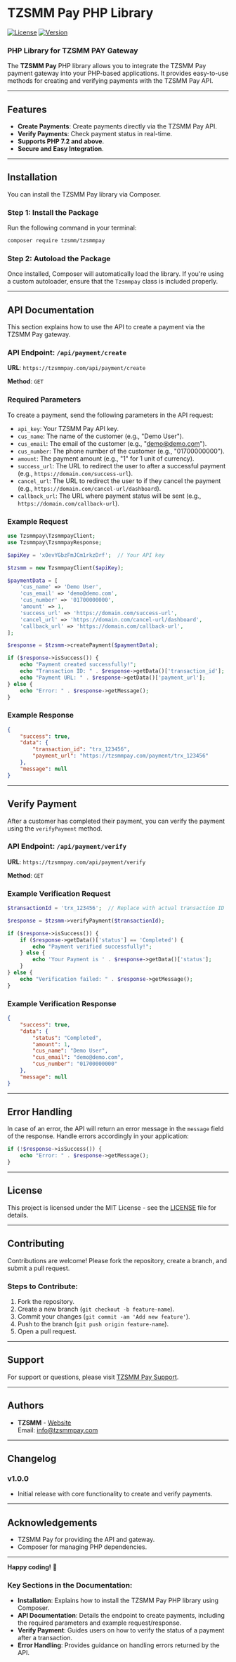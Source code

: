 
# TZSMM Pay PHP Library

[![License](https://img.shields.io/badge/license-MIT-blue.svg)](LICENSE)
[![Version](https://img.shields.io/packagist/v/tzsmm/tzsmmpay.svg)](https://packagist.org/packages/tzsmm/tzsmmpay)

### PHP Library for TZSMM PAY Gateway

The **TZSMM Pay** PHP library allows you to integrate the TZSMM Pay payment gateway into your PHP-based applications. It provides easy-to-use methods for creating and verifying payments with the TZSMM Pay API.

---

## Features

- **Create Payments**: Create payments directly via the TZSMM Pay API.
- **Verify Payments**: Check payment status in real-time.
- **Supports PHP 7.2 and above**.
- **Secure and Easy Integration**.

---

## Installation

You can install the TZSMM Pay library via Composer.

### Step 1: Install the Package

Run the following command in your terminal:

```bash
composer require tzsmm/tzsmmpay
```

### Step 2: Autoload the Package

Once installed, Composer will automatically load the library. If you're using a custom autoloader, ensure that the `Tzsmmpay` class is included properly.

---

## API Documentation

This section explains how to use the API to create a payment via the TZSMM Pay gateway.

### API Endpoint: `/api/payment/create`

**URL**: `https://tzsmmpay.com/api/payment/create`

**Method**: `GET`

### Required Parameters

To create a payment, send the following parameters in the API request:

- `api_key`: Your TZSMM Pay API key.
- `cus_name`: The name of the customer (e.g., "Demo User").
- `cus_email`: The email of the customer (e.g., "demo@demo.com").
- `cus_number`: The phone number of the customer (e.g., "01700000000").
- `amount`: The payment amount (e.g., "1" for 1 unit of currency).
- `success_url`: The URL to redirect the user to after a successful payment (e.g., `https://domain.com/success-url`).
- `cancel_url`: The URL to redirect the user to if they cancel the payment (e.g., `https://domain.com/cancel-url/dashboard`).
- `callback_url`: The URL where payment status will be sent (e.g., `https://domain.com/callback-url`).

### Example Request

```php
use Tzsmmpay\TzsmmpayClient;
use Tzsmmpay\TzsmmpayResponse;

$apiKey = 'xOevYGbzFmJCm1rkzDrf';  // Your API key

$tzsmm = new TzsmmpayClient($apiKey);

$paymentData = [
    'cus_name' => 'Demo User',
    'cus_email' => 'demo@demo.com',
    'cus_number' => '01700000000',
    'amount' => 1,
    'success_url' => 'https://domain.com/success-url',
    'cancel_url' => 'https://domain.com/cancel-url/dashboard',
    'callback_url' => 'https://domain.com/callback-url',
];

$response = $tzsmm->createPayment($paymentData);

if ($response->isSuccess()) {
    echo "Payment created successfully!";
    echo "Transaction ID: " . $response->getData()['transaction_id'];
    echo "Payment URL: " . $response->getData()['payment_url'];
} else {
    echo "Error: " . $response->getMessage();
}
```

### Example Response

```json
{
    "success": true,
    "data": {
        "transaction_id": "trx_123456",
        "payment_url": "https://tzsmmpay.com/payment/trx_123456"
    },
    "message": null
}
```

---

## Verify Payment

After a customer has completed their payment, you can verify the payment using the `verifyPayment` method.

### API Endpoint: `/api/payment/verify`

**URL**: `https://tzsmmpay.com/api/payment/verify`

**Method**: `GET`

### Example Verification Request

```php
$transactionId = 'trx_123456';  // Replace with actual transaction ID

$response = $tzsmm->verifyPayment($transactionId);

if ($response->isSuccess()) {
    if ($response->getData()['status'] == 'Completed') {
        echo "Payment verified successfully!";
    } else {
        echo 'Your Payment is ' . $response->getData()['status'];
    }
} else {
    echo "Verification failed: " . $response->getMessage();
}
```

### Example Verification Response

```json
{
    "success": true,
    "data": {
        "status": "Completed",
        "amount": 1,
        "cus_name": "Demo User",
        "cus_email": "demo@demo.com",
        "cus_number": "01700000000"
    },
    "message": null
}
```

---

## Error Handling

In case of an error, the API will return an error message in the `message` field of the response. Handle errors accordingly in your application:

```php
if (!$response->isSuccess()) {
    echo "Error: " . $response->getMessage();
}
```

---

## License

This project is licensed under the MIT License - see the [LICENSE](LICENSE) file for details.

---

## Contributing

Contributions are welcome! Please fork the repository, create a branch, and submit a pull request.

### Steps to Contribute:
1. Fork the repository.
2. Create a new branch (`git checkout -b feature-name`).
3. Commit your changes (`git commit -am 'Add new feature'`).
4. Push to the branch (`git push origin feature-name`).
5. Open a pull request.

---

## Support

For support or questions, please visit [TZSMM Pay Support](https://tzsmmpay.com).

---

## Authors

- **TZSMM** - [Website](https://tzsmmpay.com)  
  Email: [info@tzsmmpay.com](mailto:info@tzsmmpay.com)

---

## Changelog

### v1.0.0
- Initial release with core functionality to create and verify payments.

---

## Acknowledgements

- TZSMM Pay for providing the API and gateway.
- Composer for managing PHP dependencies.

---

**Happy coding!** 🚀


### Key Sections in the Documentation:

- **Installation**: Explains how to install the TZSMM Pay PHP library using Composer.
- **API Documentation**: Details the endpoint to create payments, including the required parameters and example request/response.
- **Verify Payment**: Guides users on how to verify the status of a payment after a transaction.
- **Error Handling**: Provides guidance on handling errors returned by the API.
